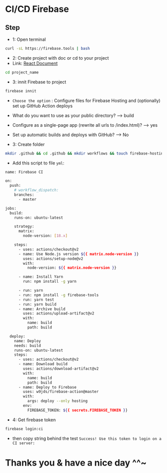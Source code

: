# CI/CD Firebase

## Step
- 1: Open terminal

```bash
curl -sL https://firebase.tools | bash
```

- 2: Create project with doc or cd to your project
- Link: [React Document](https://create-react-app.dev/docs/getting-started)
```bash
cd project_name
```

- 3: innit Firebase to project
```bash
firebase innit
```
- `Choose the option` : Configure files for Firebase Hosting and (optionally) set up GitHub Action deploys
- What do you want to use as your public directory? --> build
- Configure as a single-page app (rewrite all urls to /index.html)? --> yes
- Set up automatic builds and deploys with GitHub? --> No

- 3: Create folder
```bash
mkdir .github && cd .github && mkdir workflows && touch firebase-hosting.yml
```
- Add this script to file `yml`:

```bash
name: Firebase CI

on:
  push:
    # workflow_dispatch:
    branches:
      - master

jobs:
  build:
    runs-on: ubuntu-latest

    strategy:
      matrix:
        node-version: [18.x]

    steps:
      - uses: actions/checkout@v2
      - name: Use Node.js version ${{ matrix.node-version }}
        uses: actions/setup-node@v2
        with:
          node-version: ${{ matrix.node-version }}

      - name: Install Yarn
        run: npm install -g yarn

      - run: yarn
      - run: npm install -g firebase-tools
      - run: yarn test
      - run: yarn build
      - name: Archive build
        uses: actions/upload-artifact@v2
        with:
          name: build
          path: build

  deploy:
    name: Deploy
    needs: build
    runs-on: ubuntu-latest
    steps:
      - uses: actions/checkout@v2
      - name: Download build
        uses: actions/download-artifact@v2
        with:
          name: build
          path: build
      - name: Deploy to Firebase
        uses: w9jds/firebase-action@master
        with:
          args: deploy --only hosting
        env:
          FIREBASE_TOKEN: ${{ secrets.FIREBASE_TOKEN }}

```

- 4: Get firebase token
```bash
firebase login:ci
 ```
 - then copy string behind the test `Success! Use this token to login on a CI server:`

# Thanks you & have a nice day ^^~